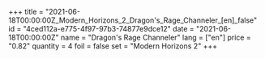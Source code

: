 +++
title = "2021-06-18T00:00:00Z_Modern_Horizons_2_Dragon's_Rage_Channeler_[en]_false"
id = "4ced112a-e775-4f97-97b3-74877e9dce12"
date = "2021-06-18T00:00:00Z"
name = "Dragon's Rage Channeler"
lang = ["en"]
price = "0.82"
quantity = 4
foil = false
set = "Modern Horizons 2"
+++
